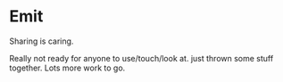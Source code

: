 # Emit
Sharing is caring.

Really not ready for anyone to use/touch/look at. just thrown some stuff together. Lots more work to go. 
